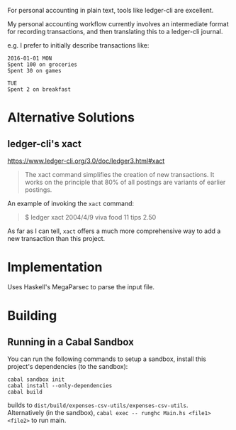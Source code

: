 For personal accounting in plain text,
tools like ledger-cli are excellent.

My personal accounting workflow currently involves
an intermediate format for recording transactions,
and then translating this to a ledger-cli journal.

e.g. I prefer to initially describe transactions like:

```
2016-01-01 MON
Spent 100 on groceries
Spent 30 on games

TUE
Spent 2 on breakfast
```

# Alternative Solutions

## ledger-cli's xact

https://www.ledger-cli.org/3.0/doc/ledger3.html#xact

> The xact command simplifies the creation of new transactions. It works on the
> principle that 80% of all postings are variants of earlier postings.

An example of invoking the `xact` command:

> $ ledger xact 2004/4/9 viva food 11 tips 2.50

As far as I can tell, `xact` offers a much more comprehensive
way to add a new transaction than this project.

# Implementation

Uses Haskell's MegaParsec to parse the input file.

# Building

## Running in a Cabal Sandbox

You can run the following commands to setup a sandbox, install this project's
dependencies (to the sandbox):

```
cabal sandbox init
cabal install --only-dependencies
cabal build
```

builds to `dist/build/expenses-csv-utils/expenses-csv-utils`.  
Alternatively (in the sandbox), `cabal exec -- runghc Main.hs <file1> <file2>`
to run main.
